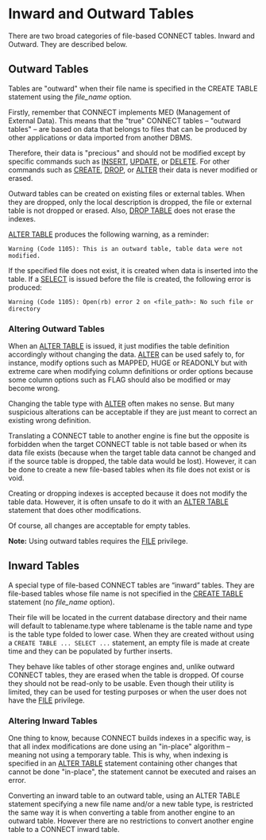 
# Inward and Outward Tables


There are two broad categories of file-based CONNECT tables. Inward and Outward. They are
described below.


## Outward Tables


Tables are "outward" when their file name is specified in the CREATE TABLE statement using the *file_name* option.


Firstly, remember that CONNECT implements MED (Management of External Data).
This means that the "true" CONNECT tables – "outward tables" – are based on
data that belongs to files that can be produced by other applications or data
imported from another DBMS.


Therefore, their data is "precious" and should not be modified except by
specific commands such as [INSERT](../../../sql-statements-and-structure/sql-statements/built-in-functions/string-functions/insert-function.md), [UPDATE](../../../../../general-resources/learning-and-training/training-and-tutorials/advanced-mariadb-articles/development-articles/tools/buildbot/buildbot-setup/buildbot-setup-for-virtual-machines/buildbot-setup-for-virtual-machines-additional-steps/update-debian-4-mirrors-for-buildbot-vms.md), or [DELETE](../../../sql-statements-and-structure/sql-statements/data-manipulation/changing-deleting-data/delete.md). For other commands such as [CREATE](../../../sql-statements-and-structure/sequences/create-sequence.md), [DROP](../../../sql-statements-and-structure/sequences/drop-sequence.md), or [ALTER](../../../../../general-resources/learning-and-training/training-and-tutorials/beginner-mariadb-articles/altering-tables-in-mariadb.md) their data is never modified or erased.


Outward tables can be created on existing files or external tables. When they
are dropped, only the local description is dropped, the file or external table
is not dropped or erased. Also, [DROP TABLE](../../../sql-statements-and-structure/sql-statements/data-definition/drop/drop-tablespace.md) does not erase the indexes.


[ALTER TABLE](../../../sql-statements-and-structure/sql-statements/data-definition/alter/alter-tablespace.md) produces the following warning, as a reminder:


```
Warning (Code 1105): This is an outward table, table data were not modified.
```

If the specified file does not exist, it is created when data is inserted into the table. If a [SELECT](../../../../../general-resources/learning-and-training/training-and-tutorials/advanced-mariadb-articles/development-articles/quality/benchmarks-and-long-running-tests/benchmark-results/select-random-ranges-and-select-random-point.md) is issued before the file is created, the following error is produced:


```
Warning (Code 1105): Open(rb) error 2 on <file_path>: No such file or directory
```

### Altering Outward Tables


When an [ALTER TABLE](../../../sql-statements-and-structure/sql-statements/data-definition/alter/alter-tablespace.md) is issued, it just modifies the table definition
accordingly without changing the data. [ALTER](../../../../../general-resources/learning-and-training/training-and-tutorials/beginner-mariadb-articles/altering-tables-in-mariadb.md) can be used safely to, for
instance, modify options such as MAPPED, HUGE or READONLY but with extreme care
when modifying column definitions or order options because some column options
such as FLAG should also be modified or may become wrong.


Changing the table type with [ALTER](../../../../../general-resources/learning-and-training/training-and-tutorials/beginner-mariadb-articles/altering-tables-in-mariadb.md) often makes no sense. But many suspicious
alterations can be acceptable if they are just meant to correct an existing
wrong definition.


Translating a CONNECT table to another engine is fine but the opposite is
forbidden when the target CONNECT table is not table based or when its data
file exists (because when the target table data cannot be changed and if the source
table is dropped, the table data would be lost). However, it can be done to
create a new file-based tables when its file does not exist or is void.


Creating or dropping indexes is accepted because it does not modify the table
data. However, it is often unsafe to do it with an [ALTER TABLE](../../../sql-statements-and-structure/sql-statements/data-definition/alter/alter-tablespace.md) statement that
does other modifications.


Of course, all changes are acceptable for empty tables.


**Note:** Using outward tables requires the [FILE](../../../sql-statements-and-structure/sql-statements/account-management-sql-commands/grant.md#global-privileges) privilege.


## Inward Tables


A special type of file-based CONNECT tables are “inward” tables. They are file-based tables whose file name is not specified in the [CREATE TABLE](../../../sql-statements-and-structure/vectors/create-table-with-vectors.md) statement (no *file_name* option).


Their file will be located in the current database directory and their name
will default to tablename.type where tablename is the table name and type is the table
type folded to lower case. When they are created without using a
`CREATE TABLE ... SELECT ...` statement, an empty file is made at create
time and they can be populated by further inserts.


They behave like tables of other storage engines and, unlike outward CONNECT
tables, they are erased when the table is dropped. Of course they should not be
read-only to be usable. Even though their utility is limited, they can be used
for testing purposes or when the user does not have the [FILE](../../../sql-statements-and-structure/sql-statements/account-management-sql-commands/grant.md#global-privileges) privilege.


### Altering Inward Tables


One thing to know, because CONNECT builds indexes in a specific way, is that
all index modifications are done using an "in-place" algorithm – meaning not
using a temporary table. This is why, when indexing is specified in an [ALTER
TABLE](../../../sql-statements-and-structure/sql-statements/data-definition/alter/alter-tablespace.md) statement containing other changes that cannot be done "in-place", the
statement cannot be executed and raises an error.


Converting an inward table to an outward table, using an ALTER TABLE statement
specifying a new file name and/or a new table type, is restricted the same way
it is when converting a table from another engine to an outward table. However
there are no restrictions to convert another engine table to a CONNECT inward
table.

